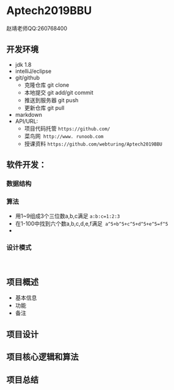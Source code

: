 # Aptech2019BBU

赵靖老师QQ:260768400

## 开发环境

- jdk 1.8
- intelliJ/eclipse
- git/github
  - 克隆仓库 git clone
  - 本地提交 git add/git commit
  - 推送到服务器 git push
  - 更新仓库 git pull
- markdown
- API/URL:
  - 项目代码托管 `https://github.com/`
  - 菜鸟网` http://www. runoob.com`
  - 授课资料 `https://github.com/webturing/Aptech2019BBU`

## 软件开发：

### 数据结构

### 算法

- 用1~9组成3个三位数a,b,c满足 `a:b:c=1:2:3`
- 在1-100中找到六个数a,b,c,d,e,f满足` a^5+b^5+c^5+d^5+e^5=f^5`
- 

### 设计模式

​	

## 项目概述

- 基本信息
- 功能
- 备注
## 项目设计
## 项目核心逻辑和算法
## 项目总结

